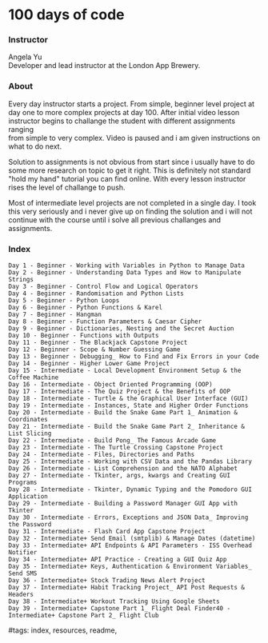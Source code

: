 # 100 days of code

### Instructor

Angela Yu  
Developer and lead instructor at the London App Brewery.  

### About

Every day instructor starts a project. From simple, beginner level project at  
day one to more complex projects at day 100. After initial video lesson  
instructor begins to challange the student with different assignments ranging  
from simple to very complex. Video is paused and i am given instructions on  
what to do next.  

Solution to assignments is not obvious from start since i usually have to do  
some more research on topic to get it right. This is definitely not standard  
"hold my hand" tutorial you can find online. With every lesson instructor  
rises the level of challange to push.  

Most of intermediate level projects are not completed in a single day. I took  
this very seriously and i never give up on finding the solution and i will not  
continue with the course until i solve all previous challanges and assignments.

### Index

``` index
Day 1 - Beginner - Working with Variables in Python to Manage Data
Day 2 - Beginner - Understanding Data Types and How to Manipulate Strings
Day 3 - Beginner - Control Flow and Logical Operators
Day 4 - Beginner - Randomisation and Python Lists
Day 5 - Beginner - Python Loops
Day 6 - Beginner - Python Functions & Karel
Day 7 - Beginner - Hangman
Day 8 - Beginner - Function Parameters & Caesar Cipher
Day 9 - Beginner - Dictionaries, Nesting and the Secret Auction
Day 10 - Beginner - Functions with Outputs
Day 11 - Beginner - The Blackjack Capstone Project
Day 12 - Beginner - Scope & Number Guessing Game
Day 13 - Beginner - Debugging_ How to Find and Fix Errors in your Code
Day 14 - Beginner - Higher Lower Game Project
Day 15 - Intermediate - Local Development Environment Setup & the Coffee Machine
Day 16 - Intermediate - Object Oriented Programming (OOP)
Day 17 - Intermediate - The Quiz Project & the Benefits of OOP
Day 18 - Intermediate - Turtle & the Graphical User Interface (GUI)
Day 19 - Intermediate - Instances, State and Higher Order Functions
Day 20 - Intermediate - Build the Snake Game Part 1_ Animation & Coordinates
Day 21 - Intermediate - Build the Snake Game Part 2_ Inheritance & List Slicing
Day 22 - Intermediate - Build Pong_ The Famous Arcade Game
Day 23 - Intermediate - The Turtle Crossing Capstone Project
Day 24 - Intermediate - Files, Directories and Paths
Day 25 - Intermediate - Working with CSV Data and the Pandas Library
Day 26 - Intermediate - List Comprehension and the NATO Alphabet
Day 27 - Intermediate - Tkinter, args, kwargs and Creating GUI Programs
Day 28 - Intermediate - Tkinter, Dynamic Typing and the Pomodoro GUI Application
Day 29 - Intermediate - Building a Password Manager GUI App with Tkinter
Day 30 - Intermediate - Errors, Exceptions and JSON Data_ Improving the Password
Day 31 - Intermediate - Flash Card App Capstone Project
Day 32 - Intermediate+ Send Email (smtplib) & Manage Dates (datetime)
Day 33 - Intermediate+ API Endpoints & API Parameters - ISS Overhead Notifier
Day 34 - Intermediate+ API Practice - Creating a GUI Quiz App
Day 35 - Intermediate+ Keys, Authentication & Environment Variables_ Send SMS
Day 36 - Intermediate+ Stock Trading News Alert Project
Day 37 - Intermediate+ Habit Tracking Project_ API Post Requests & Headers
Day 38 - Intermediate+ Workout Tracking Using Google Sheets
Day 39 - Intermediate+ Capstone Part 1_ Flight Deal Finder40 - Intermediate+ Capstone Part 2_ Flight Club
```

#tags: index, resources, readme,
